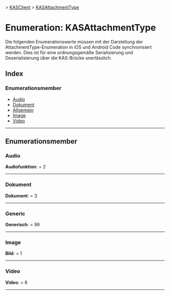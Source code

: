 [](../README.md) > [KASClient](../modules/kasclient.md) > [KASAttachmentType](../enums/kasclient.kasattachmenttype.md)

# <a name="enumeration-kasattachmenttype"></a>Enumeration: KASAttachmentType

Die folgenden Enumerationswerte müssen mit der Darstellung der AttachmentType-Enumeration in iOS und Android Code synchronisiert werden. Dies ist für eine ordnungsgemäße Serialisierung und Deserialisierung über die KAS-Brücke unerlässlich.
## <a name="index"></a>Index 

### <a name="enumeration-members"></a>Enumerationsmember

* [Audio](kasclient.kasattachmenttype.md#audio)
* [Dokument](kasclient.kasattachmenttype.md#document)
* [Allgemein](kasclient.kasattachmenttype.md#generic)
* [Image](kasclient.kasattachmenttype.md#image)
* [Video](kasclient.kasattachmenttype.md#video)

---

## <a name="enumeration-members"></a>Enumerationsmember

<a id="audio"></a>

###  <a name="audio"></a>Audio

**Audiofunktion**: = 2

___

<a id="document"></a>

###  <a name="document"></a>Dokument

**Dokument**: = 3

___

<a id="generic"></a>

###  <a name="generic"></a>Generic

**Generisch**: = 99

___

<a id="image"></a>

###  <a name="image"></a>Image

**Bild**: = 1

___

<a id="video"></a>

###  <a name="video"></a>Video

**Video**: = 6

___

